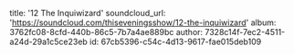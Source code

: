 title: '12 The Inquiwizard'
soundcloud_url: 'https://soundcloud.com/thiseveningsshow/12-the-inquiwizard'
album: 3762fc08-8cfd-440b-86c5-7b7a4ae889bc
author: 7328c14f-7ec2-4511-a24d-29a1c5ce23eb
id: 67cb5396-c54c-4d13-9617-fae015deb109
